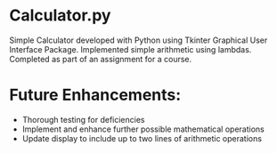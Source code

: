 # Calculator.py
Simple Calculator developed with Python using Tkinter Graphical User Interface Package.
Implemented simple arithmetic using lambdas. Completed as part of an assignment for a course.



<h1>Future Enhancements:</h1>
<ul>
<li> Thorough testing for deficiencies </li>
<li> Implement and enhance further possible mathematical operations </li>
<li> Update display to include up to two lines of arithmetic operations </li>
</ul>
